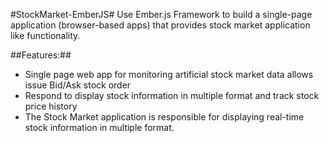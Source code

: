 #StockMarket-EmberJS#
Use Ember.js Framework to build a single-page application (browser-based apps) that provides stock market application like functionality.

##Features:##
* Single page web app for monitoring artificial stock market data allows issue Bid/Ask stock order
* Respond to display stock information in multiple format and track stock price history
* The Stock Market application is responsible for displaying real-time stock information in multiple format.
